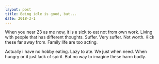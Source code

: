 ```yaml
---
layout: post
title: Being idle is good, but...
date: 2018-3-1
---
```

When you near 23 as me now, it is a sick to eat not from own work.
Living with people that has different thoughts. Suffer. Very suffer.
Not worth. Kick these far away from. Family life are too acting.

Actually i have no hobby eating. Lazy to ate.
We just when need. When hungry or it just lack of spirit.
But no way to imagine these harm badly.
